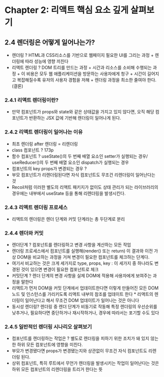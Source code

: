 # Chapter 2: 리액트 핵심 요소 깊게 살펴보기

## 2.4 렌더링은 어떻게 일어나는가?
- 렌더링 ? HTML과 CSS리소스를 기반으로 웹페이지 필요한 UI를 그리는 과정
\+ 렌더링에 따라 성능에 영향 끼친다
- 리액트 렌더링 ? DOM 트리를 만드는 과정
\+ 시간과 리소스를 소비해 수행되는 과정
\+ 이 비용은 모두 웹 애플리케이션을 방문하는 사용자에게 청구
\+ 시간이 길어지고 복잡해질수록 유저의 사용자 경험을 저해
\+ 렌더링 과정을 최소한 줄여야 한다.(결론)

### 2.4.1 리액트 렌더링이란?
- 만약 컴포넌트가 props와 state와 같은 상태값을 가지고 있지 않다면, 오직 해당 컴포넌트가 반환하는 JSX 값에 기반해 렌더링이 일어나게 된다.

### 2.4.2 리액트 렌더링이 일어나는 이유
- 최초 렌더링 after 렌더링 = 리렌더링
- class 컴포넌트 ? 173p
- 함수 컴포넌트 ? useState()의 두 번째 배열 요소인 setter가 실행되는 경우/ useReducer()의 두 번째 배열 요소인 dispatch가 실행되는 경우
- 컴포넌트의 key props가 변경되는 경우 ?
- 부모 컴포넌트가 리렌더링된다면 자식 컴포넌트도 무조건 리렌더링이 일어난다는 것
- Recoil처럼 이러한 별도의 리액트 패키지가 없이도 상태 관리가 되는 라이브러리의 경우에는 내부에서 useState 등을 통해 리렌더링을 발생시킨다.

### 2.4.3 리액트 렌더링 프로세스
- 리액트의 렌더링은 렌더 단계와 커밋 단계라는 총 두단계로 분리

### 2.4.4 렌더와 커밋
- 렌더단계 ? 컴포넌트를 렌더링하고 변경 사항을 계산하는 모든 작업
- 렌더링 프로세스에서 컴포넌트를 실행해(render() 또는 return) 이 결과와 이전 가상 DOM을 비교하는 과정을 거쳐 변경이 필요한 컴포넌트를 체크하는 단계다.
- 여기서 비교하는 것은 크게 세가지로 type, props, key : 이 세가지 중 하나라도 변경된 것이 있으면 변경이 필요한 컴포넌트로 체크
- 커밋단계 ? 렌더 단계의 변경 사항을 실제 DOM에 적용해 사용자에게 보여주는 과정을 말한다
- 리액트가 먼저 DOM을 커밋 단계에서 업데이트한다면 이렇게 만들어진 모든 DOM 노드 및 인스턴스를 가리키도록 리액트 내부의 참조를 업데이트 한다
\* 리액트의 렌더링이 일어난다고 해서 무조건 DOM 업데이트가 일어나는 것은 아니다
- 동시성 렌더링? 렌더링 중 렌더 단계가 비동기로 작동해 특정 렌더링의 우선순위를 낮추거나, 필요하다면 중단하거나 재시작하거나, 경우에 따라서는 포기할 수도 있다

### 2.4.5 일반적인 렌더링 시나리오 살펴보기
- 컴포넌트를 렌더링하는 작업은 ? 별도로 렌더링을 피하기 위한 조치가 돼 있지 않는 한 하위 모든 컴포넌트에 영향을 미친다.
- 부모가 변경됐다면 props가 변경됐는지와 상관없이 무조건 자식 컴포넌트도 리렌더링 된다.
- 상위 컴포넌트, 특히 루트에서 무언가 렌더링을 발생시키는 작업이 일어난다는 것은 하위 모든 컴포넌트의 리렌더링을 트리거 한다는 뜻